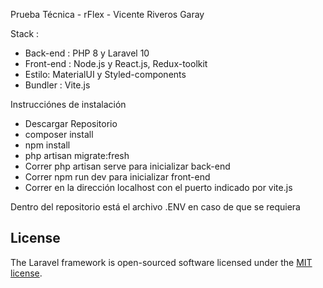 Prueba Técnica - rFlex - Vicente Riveros Garay

Stack :
* Back-end : PHP 8 y Laravel 10
* Front-end : Node.js y React.js, Redux-toolkit
* Estilo: MaterialUI y Styled-components
* Bundler : Vite.js

Instrucciónes de instalación

- Descargar Repositorio
- composer install
- npm install
- php artisan migrate:fresh
- Correr php artisan serve para inicializar back-end
- Correr npm run dev para inicializar front-end
- Correr en la dirección localhost con el puerto indicado por vite.js

Dentro del repositorio está el archivo .ENV en caso de que se requiera


## License

The Laravel framework is open-sourced software licensed under the [MIT license](https://opensource.org/licenses/MIT).
